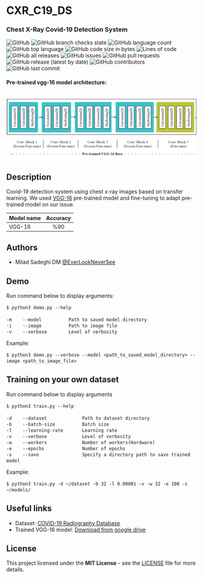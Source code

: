 # CXR_C19_DS
### Chest X-Ray Covid-19 Detection System 

![GitHub](https://img.shields.io/github/license/EverLookNeverSee/cxr_c19_ds)
![GitHub branch checks state](https://img.shields.io/github/checks-status/EverLookNeverSee/cxr_c19_ds/main)
![GitHub language count](https://img.shields.io/github/languages/count/EverLookNeverSee/cxr_c19_ds)
![GitHub top language](https://img.shields.io/github/languages/top/EverLookNeverSee/cxr_c19_ds)
![GitHub code size in bytes](https://img.shields.io/github/languages/code-size/EverLookNeverSee/cxr_c19_ds)
![Lines of code](https://img.shields.io/tokei/lines/github/EverLookNeverSee/cxr_c19_ds)
![GitHub all releases](https://img.shields.io/github/downloads/EverLookNeverSee/cxr_c19_ds/total)
![GitHub issues](https://img.shields.io/github/issues-raw/EverLookNeverSee/cxr_c19_ds)
![GitHub pull requests](https://img.shields.io/github/issues-pr-raw/EverLookNeverSee/cxr_c19_ds)
![GitHub release (latest by date)](https://img.shields.io/github/v/release/EverLookNeverSee/cxr_c19_ds)
![GitHub contributors](https://img.shields.io/github/contributors/EverLookNeverSee/cxr_c19_ds)
![GitHub last commit](https://img.shields.io/github/last-commit/EverLookNeverSee/cxr_c19_ds)


#### Pre-trained vgg-16 model architecture:
![Transferred model architecture](images/transferred_model.png)

## Description
Covid-19 detection system using chest x-ray images based on transfer learning. We used [VGG-16](https://keras.io/api/applications/vgg/#vgg16-function) pre-trained model
and fine-tuning to adapt pre-trained model on our issue.

| Model name      | Accuracy                 |  
| :---------      | :-------                 |
| VGG-16          | <center>%90</center>     |

## Authors
* Milad Sadeghi DM [@EverLookNeverSee](https://github.com/EverLookNeverSee)

## Demo
Run command below to display arguments:
```shell
$ python3 demo.py --help

-m    --model          Path to saved model directory
-i    --image          Path to image file
-v    --verbose        Level of verbosity
```

Example:
```shell
$ python3 demo.py --verbose --model <path_to_saved_model_directory> --image <path_to_image_file>
```

## Training on your own dataset
Run command below to display arguments
```shell
$ python3 train.py --help

-d    --dataset             Path to dataset directory
-b    --batch-size          Batch size
-l    --learning-rate       Learning rate
-v    --verbose             Level of verbosity
-w    --workers             Number of workers(Hardware)
-e    --epochs              Number of epochs
-s    --save                Specify a directory path to save trained model
```

Example:
```shell
$ python3 train.py -d ~/dataset -b 32 -l 0.00001 -v -w 32 -e 100 -s ~/models/
```

## Useful links
* Dataset: [COVID-19 Radiography Database](https://www.kaggle.com/tawsifurrahman/covid19-radiography-database)
* Trained VGG-16 model: [Download from google drive](https://drive.google.com/file/d/1PKdD3YDQVDrEgfDlvRhLW7Y4Qus3FTNn/view?usp=sharing)

## License
This project licensed under the **MIT License** - see the [LICENSE](LICENSE) file for more details.
